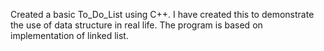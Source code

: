 Created a basic To_Do_List using C++.
I have created this to demonstrate the use of data structure in real life.
The program is based on implementation of linked list.
